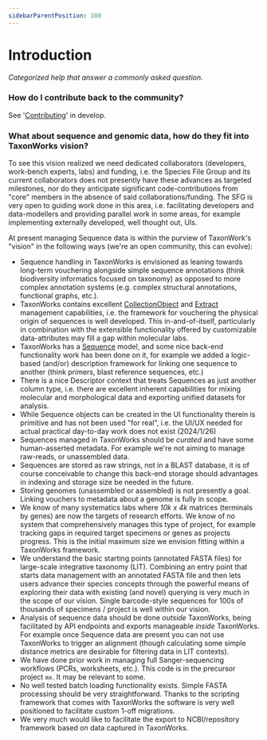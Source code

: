 ```yaml
---
sidebarParentPosition: 100
---
```


# Introduction

_Categorized help that answer a commonly asked question._

### How do I contribute back to the community?
See '[Contributing](/develop/Contributing)' in develop.

### What about sequence and genomic data, how do they fit into TaxonWorks vision? 

To see this vision realized we need dedicated collaborators (developers, work-bench experts, labs) and funding, i.e. the Species File Group and its current collaborators does not presently have these advances as targeted milestones, nor do they anticipate significant code-contributions from "core" members in the absence of said collaborations/funding. The SFG is very open to guiding work done in this area, i.e. facilitating developers and data-modellers and providing parallel work in some areas, for example implementing externally developed, well thought out, UIs.

At present managing Sequence data is within the purview of TaxonWork's "vision" in the following ways (we're an open community, this can evolve):
* Sequence handling in TaxonWorks is envisioned as leaning towards long-term vouchering alongside simple sequence annotations (think biodiversity informatics focused on taxonomy) as opposed to more complex annotation systems (e.g. complex structural annotations, functional graphs, etc.).
* TaxonWorks contains excellent [CollectionObject](/develop/Data/models#sequence) and [Extract](/develop/Data/models#extract) management capabilities, i.e. the framework for vouchering the physical origin of sequences is well developed. This in-and-of-itself, particularly in combination with the extensible functionality offered by customizable data-attributes may fill a gap within molecular labs.
* TaxonWorks has a [Sequence](/develop/Data/models#sequence) model, and some nice back-end functionality work has been done on it, for example we added a logic-based (and/or) description framework for linking one sequence to another (think primers, blast reference sequences, etc.)
* There is a nice Descriptor context that treats Sequences as just another column type, i.e. there are excellent inherent capabilities for mixing molecular and morphological data and exporting unified datasets for analysis.
* While Sequence objects can be created in the UI functionality therein is primitive and has not been used "for real", i.e. the UI/UX needed for actual practical day-to-day work does not exist (2024/1/26)
* Sequences managed in TaxonWorks should be _curated_ and have some human-asserted metadata. For example we're not aiming to manage raw-reads, or unassembled data.
* Sequences are stored as raw strings, not in a BLAST database, it is of course conceivable to change this back-end storage should advantages in indexing and storage size be needed in the future.
* Storing genomes (unassembled or assembled) is not presently a goal. Linking vouchers to metadata about a genome is fully in scope.
* We know of many systematics labs where *10k x 4k* matrices (terminals by genes) are now the targets of research efforts. We know of no system that comprehensively manages this type of project, for example tracking gaps in required target specimens or genes as projects progress. This is the initial maximum size we envision fitting within a TaxonWorks framework.
* We understand the basic starting points (annotated FASTA files) for large-scale integrative taxonomy (LIT). Combining an entry point that starts data management with an annotated FASTA file and then lets users advance their species concepts through the powerful means of exploring their data with existing (and novel) querying is very much in the scope of our vision. Single barcode-style sequences for 100s of thousands of specimens / project is well within our vision.
* Analysis of sequence data should be done _outside_ TaxonWorks, being facilitated by API endpoints and exports manageable _inside_ TaxonWorks.  For example once Sequence data are present you can not use TaxonWorks to trigger an alignment (though calculating some simple distance metrics are desirable for filtering data in LIT contexts). 
* We have done prior work in managing full Sanger-sequencing workflows (PCRs, worksheets, etc.). This code is in the precursor project `mx`.  It may be relevant to some.
* No well tested batch loading functionality exists. Simple FASTA processing should be very straightforward.  Thanks to the scripting framework that comes with TaxonWorks the software is very well positioned to facilitate custom 1-off migrations.
* We very much would like to facilitate the export to NCBI/repository framework based on data captured in TaxonWorks. 

